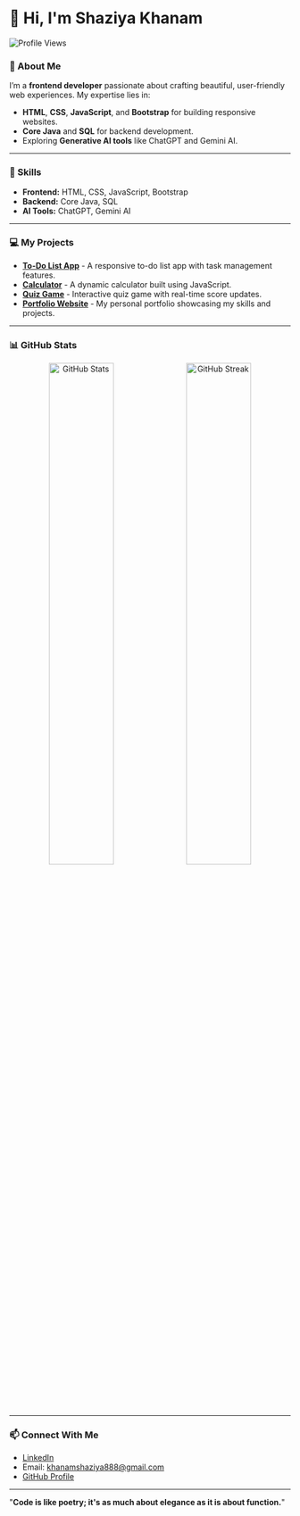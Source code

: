  # 👋 Hi, I'm Shaziya Khanam
 
 ![Profile Views](https://komarev.com/ghpvc/?username=ShaziyaKhanam888&color=blue&style=flat)

### 🌟 About Me
I’m a **frontend developer** passionate about crafting beautiful, user-friendly web experiences. My expertise lies in:
- **HTML**, **CSS**, **JavaScript**, and **Bootstrap** for building responsive websites.
- **Core Java** and **SQL** for backend development.
- Exploring **Generative AI tools** like ChatGPT and Gemini AI.

---

### 🚀 Skills
- **Frontend:** HTML, CSS, JavaScript, Bootstrap  
- **Backend:** Core Java, SQL  
- **AI Tools:** ChatGPT, Gemini AI  

---

### 💻 My Projects
- [**To-Do List App**](https://github.com/ShaziyaKhanam888/todo-list) - A responsive to-do list app with task management features.
- [**Calculator**](https://github.com/ShaziyaKhanam888/Calculator) - A dynamic calculator built using JavaScript.
- [**Quiz Game**](https://github.com/ShaziyaKhanam888/quiz-game) - Interactive quiz game with real-time score updates.
- [**Portfolio Website**](https://github.com/ShaziyaKhanam888/portfolio) - My personal portfolio showcasing my skills and projects.

---

### 📊 GitHub Stats
<p align="center">
  <img src="https://github-readme-stats.vercel.app/api?username=ShaziyaKhanam888&show_icons=true&theme=calm" alt="GitHub Stats" width="48%" />
  <img src="https://github-readme-streak-stats.herokuapp.com/?user=ShaziyaKhanam888&theme=calm" alt="GitHub Streak" width="48%" />
</p>

---

### 📫 Connect With Me
- [LinkedIn](https://www.linkedin.com/in/shaziya-khanam)  
- Email: [khanamshaziya888@gmail.com](mailto:khanamshaziya888@gmail.com)  
- [GitHub Profile](https://github.com/ShaziyaKhanam888)

---

"**Code is like poetry; it's as much about elegance as it is about function.**"
